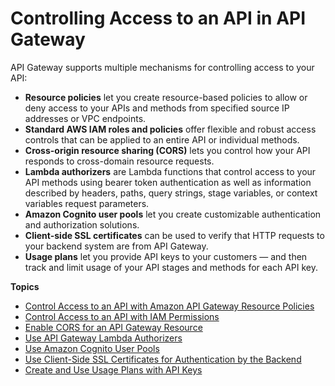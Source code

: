 # Controlling Access to an API in API Gateway<a name="apigateway-control-access-to-api"></a>

API Gateway supports multiple mechanisms for controlling access to your API:
+ **Resource policies** let you create resource\-based policies to allow or deny access to your APIs and methods from specified source IP addresses or VPC endpoints\.
+ **Standard AWS IAM roles and policies** offer flexible and robust access controls that can be applied to an entire API or individual methods\.
+ **Cross\-origin resource sharing \(CORS\)** lets you control how your API responds to cross\-domain resource requests\.
+ **Lambda authorizers** are Lambda functions that control access to your API methods using bearer token authentication as well as information described by headers, paths, query strings, stage variables, or context variables request parameters\.
+ **Amazon Cognito user pools** let you create customizable authentication and authorization solutions\.
+ **Client\-side SSL certificates** can be used to verify that HTTP requests to your backend system are from API Gateway\.
+ **Usage plans** let you provide API keys to your customers — and then track and limit usage of your API stages and methods for each API key\.

**Topics**
+ [Control Access to an API with Amazon API Gateway Resource Policies](apigateway-resource-policies.md)
+ [Control Access to an API with IAM Permissions](permissions.md)
+ [Enable CORS for an API Gateway Resource](how-to-cors.md)
+ [Use API Gateway Lambda Authorizers](apigateway-use-lambda-authorizer.md)
+ [Use Amazon Cognito User Pools](apigateway-integrate-with-cognito.md)
+ [Use Client\-Side SSL Certificates for Authentication by the Backend](getting-started-client-side-ssl-authentication.md)
+ [Create and Use Usage Plans with API Keys](api-gateway-api-usage-plans.md)
